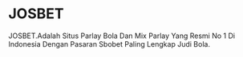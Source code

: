 # JOSBET
JOSBET.Adalah Situs Parlay Bola Dan Mix Parlay Yang Resmi No 1 Di Indonesia Dengan Pasaran Sbobet Paling Lengkap Judi Bola.
